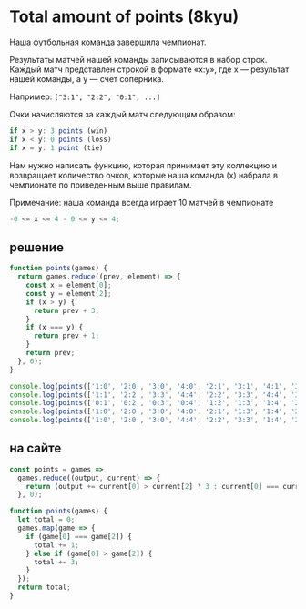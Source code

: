 # Total amount of points (8kyu)

Наша футбольная команда завершила чемпионат.

Результаты матчей нашей команды записываются в набор строк. Каждый матч представлен строкой в ​​формате «x:y», где x — результат нашей команды, а y — счет соперника.

Например: `["3:1", "2:2", "0:1", ...]`

Очки начисляются за каждый матч следующим образом:

```js
if x > y: 3 points (win)
if x < y: 0 points (loss)
if x = y: 1 point (tie)
```

Нам нужно написать функцию, которая принимает эту коллекцию и возвращает количество очков, которые наша команда (x) набрала в чемпионате по приведенным выше правилам.

Примечание: наша команда всегда играет 10 матчей в чемпионате

```js
-0 <= x <= 4 - 0 <= y <= 4;
```

## решение

```js
function points(games) {
  return games.reduce((prev, element) => {
    const x = element[0];
    const y = element[2];
    if (x > y) {
      return prev + 3;
    }
    if (x === y) {
      return prev + 1;
    }
    return prev;
  }, 0);
}

console.log(points(['1:0', '2:0', '3:0', '4:0', '2:1', '3:1', '4:1', '3:2', '4:2', '4:3'])); // 30
console.log(points(['1:1', '2:2', '3:3', '4:4', '2:2', '3:3', '4:4', '3:3', '4:4', '4:4'])); // 10
console.log(points(['0:1', '0:2', '0:3', '0:4', '1:2', '1:3', '1:4', '2:3', '2:4', '3:4'])); // 0
console.log(points(['1:0', '2:0', '3:0', '4:0', '2:1', '1:3', '1:4', '2:3', '2:4', '3:4'])); // 15
console.log(points(['1:0', '2:0', '3:0', '4:4', '2:2', '3:3', '1:4', '2:3', '2:4', '3:4'])); // 12
```

## на сайте

```js
const points = games =>
  games.reduce((output, current) => {
    return (output += current[0] > current[2] ? 3 : current[0] === current[2] ? 1 : 0);
  }, 0);
```

```js
function points(games) {
  let total = 0;
  games.map(game => {
    if (game[0] === game[2]) {
      total += 1;
    } else if (game[0] > game[2]) {
      total += 3;
    }
  });
  return total;
}
```
